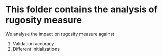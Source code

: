 # This folder contains the analysis of rugosity measure

We analyse the impact on rugosity measure against
1. Validation accuracy
2. Different initializations
